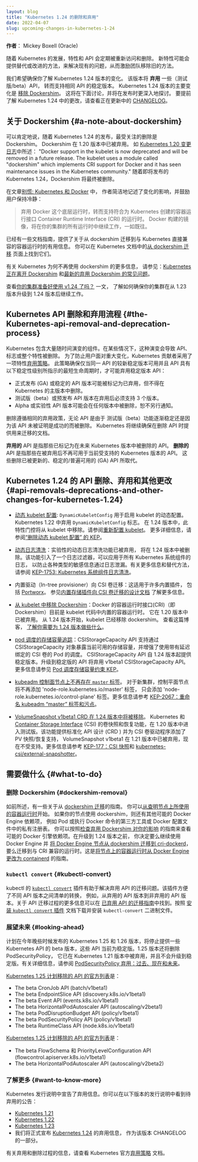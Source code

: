 ```yaml
---
layout: blog
title: "Kubernetes 1.24 的删除和弃用"
date: 2022-04-07
slug: upcoming-changes-in-kubernetes-1-24
---
```


<!--
layout: blog
title: "Kubernetes Removals and Deprecations In 1.24"
date: 2022-04-07
slug: upcoming-changes-in-kubernetes-1-24
-->

<!--
**Author**: Mickey Boxell (Oracle)

As Kubernetes evolves, features and APIs are regularly revisited and removed. New features may offer
an alternative or improved approach to solving existing problems, motivating the team to remove the
old approach. 
-->
**作者**： Mickey Boxell (Oracle)

随着 Kubernetes 的发展，特性和 API 会定期被重新访问和删除。 
新特性可能会提供替代或改进的方法，来解决现有的问题，从而激励团队移除旧的方法。

<!--
We want to make sure you are aware of the changes coming in the Kubernetes 1.24 release. The release will 
**deprecate** several (beta) APIs in favor of stable versions of the same APIs. The major change coming 
in the Kubernetes 1.24 release is the 
[removal of Dockershim](https://github.com/kubernetes/enhancements/tree/master/keps/sig-node/2221-remove-dockershim). 
This is discussed below and will be explored in more depth at release time. For an early look at the 
changes coming in Kubernetes 1.24, take a look at the in-progress 
[CHANGELOG](https://github.com/kubernetes/kubernetes/blob/master/CHANGELOG/CHANGELOG-1.24.md).
-->
我们希望确保你了解 Kubernetes 1.24 版本的变化。 该版本将 **弃用** 一些（测试版/beta）API，
转而支持相同 API 的稳定版本。 Kubernetes 1.24 版本的主要变化是
[移除 Dockershim](https://github.com/kubernetes/enhancements/tree/master/keps/sig-node/2221-remove-dockershim)。
这将在下面讨论，并将在发布时更深入地探讨。
要提前了解 Kubernetes 1.24 中的更改，请查看正在更新中的
[CHANGELOG](https://github.com/kubernetes/kubernetes/blob/master/CHANGELOG/CHANGELOG-1.24.md)。

<!--
## A note about Dockershim

It's safe to say that the removal receiving the most attention with the release of Kubernetes 1.24 
is Dockershim. Dockershim was deprecated in v1.20. As noted in the [Kubernetes 1.20 changelog](https://github.com/kubernetes/kubernetes/blob/master/CHANGELOG/CHANGELOG-1.20.md#deprecation): 
"Docker support in the kubelet is now deprecated and will be removed in a future release. The kubelet 
uses a module called "dockershim" which implements CRI support for Docker and it has seen maintenance 
issues in the Kubernetes community." With the upcoming release of Kubernetes 1.24, the Dockershim will 
finally be removed. 
-->
## 关于 Dockershim  {#a-note-about-dockershim}

可以肯定地说，随着 Kubernetes 1.24 的发布，最受关注的删除是 Dockershim。
Dockershim 在 1.20 版本中已被弃用。 如
[Kubernetes 1.20 变更日志](https://github.com/kubernetes/kubernetes/blob/master/CHANGELOG/CHANGELOG-1.20.md#deprecation)中所述：
"Docker support in the kubelet is now deprecated and will be removed in a future release. The kubelet
uses a module called "dockershim" which implements CRI support for Docker and it has seen maintenance
issues in the Kubernetes community."
随着即将发布的 Kubernetes 1.24，Dockershim 将最终被删除。

<!--
In the article [Don't Panic: Kubernetes and Docker](/blog/2020/12/02/dont-panic-kubernetes-and-docker/),
the authors succinctly captured the change's impact and encouraged users to remain calm: 
> Docker as an underlying runtime is being deprecated in favor of runtimes that use the
> Container Runtime Interface (CRI) created for Kubernetes. Docker-produced images
> will continue to work in your cluster with all runtimes, as they always have.
-->
在文章[别慌: Kubernetes 和 Docker](/zh-cn/blog/2020/12/02/dont-panic-kubernetes-and-docker/) 中，
作者简洁地记述了变化的影响，并鼓励用户保持冷静：
>弃用 Docker 这个底层运行时，转而支持符合为 Kubernetes 创建的容器运行接口
>Container Runtime Interface (CRI) 的运行时。
>Docker 构建的镜像，将在你的集群的所有运行时中继续工作，一如既往。

<!--
Several guides have been created with helpful information about migrating from dockershim
to container runtimes that are directly compatible with Kubernetes. You can find them on the
[Migrating from dockershim](/docs/tasks/administer-cluster/migrating-from-dockershim/)
page in the Kubernetes documentation.
-->
已经有一些文档指南，提供了关于从 dockershim 迁移到与 Kubernetes 直接兼容的容器运行时的有用信息。
你可以在 Kubernetes 文档中的[从 dockershim 迁移](/zh-cn/docs/tasks/administer-cluster/migrating-from-dockershim/)
页面上找到它们。

<!--
For more information about why Kubernetes is moving away from dockershim, check out the aptly 
named: [Kubernetes is Moving on From Dockershim](/blog/2022/01/07/kubernetes-is-moving-on-from-dockershim/) 
and the [updated dockershim removal FAQ](/blog/2022/02/17/dockershim-faq/).

Take a look at the [Is Your Cluster Ready for v1.24?](/blog/2022/03/31/ready-for-dockershim-removal/) post to learn about how to ensure your cluster continues to work after upgrading from v1.23 to v1.24. 
-->
有关 Kubernetes 为何不再使用 dockershim 的更多信息，
请参见：[Kubernetes 正在离开 Dockershim](/blog/2022/01/07/kubernetes-is-moving-on-from-dockershim/)
和[最新的弃用 Dockershim 的常见问题](/zh-cn/blog/2022/02/17/dockershim-faq/)。

查看[你的集群准备好使用 v1.24 了吗？](/blog/2022/03/31/ready-for-dockershim-removal/) 一文，
了解如何确保你的集群在从 1.23 版本升级到 1.24 版本后继续工作。

<!--
## The Kubernetes API removal and deprecation process

Kubernetes contains a large number of components that evolve over time. In some cases, this 
evolution results in APIs, flags, or entire features, being removed. To prevent users from facing 
breaking changes, Kubernetes contributors adopted a feature [deprecation policy](/docs/reference/using-api/deprecation-policy/). 
This policy ensures that stable APIs may only be deprecated when a newer stable version of that 
same API is available and that APIs have a minimum lifetime as indicated by the following stability levels: 

* Generally available (GA) or stable API versions may be marked as deprecated but must not be removed within a major version of Kubernetes. 
* Beta or pre-release API versions must be supported for 3 releases after deprecation. 
* Alpha or experimental API versions may be removed in any release without prior deprecation notice. 
-->
## Kubernetes API 删除和弃用流程  {#the-Kubernetes-api-removal-and-deprecation-process}

Kubernetes 包含大量随时间演变的组件。在某些情况下，这种演变会导致 API、标志或整个特性被删除。
为了防止用户面对重大变化，Kubernetes 贡献者采用了一项特性[弃用策略](/zh-cn/docs/reference/using-api/deprecation-policy/)。
此策略确保仅当同一 API 的较新稳定版本可用并且 
API 具有以下稳定性级别所指示的最短生命周期时，才可能弃用稳定版本 API：

* 正式发布 (GA) 或稳定的 API 版本可能被标记为已弃用，但不得在 Kubernetes 的主版本中删除。
* 测试版（beta）或预发布 API 版本在弃用后必须支持 3 个版本。
* Alpha 或实验性 API 版本可能会在任何版本中被删除，恕不另行通知。

<!--
Removals follow the same deprecation policy regardless of whether an API is removed due to a beta feature 
graduating to stable or because that API was not proven to be successful. Kubernetes will continue to make 
sure migration options are documented whenever APIs are removed. 
-->
删除遵循相同的弃用政策，无论 API 是由于 测试版（beta）功能逐渐稳定还是因为该
API 未被证明是成功的而被删除。
Kubernetes 将继续确保在删除 API 时提供用来迁移的文档。

<!--
**Deprecated** APIs are those that have been marked for removal in a future Kubernetes release. **Removed** 
APIs are those that are no longer available for use in current, supported Kubernetes versions after having 
been deprecated. These removals have been superseded by newer, stable/generally available (GA) APIs. 
-->
**弃用的** API 是指那些已标记为在未来 Kubernetes 版本中被删除的 API。
**删除的** API 是指那些在被弃用后不再可用于当前受支持的 Kubernetes 版本的 API。 
这些删除已被更新的、稳定的/普遍可用的 (GA) API 所取代。

<!--
## API removals, deprecations, and other changes for Kubernetes 1.24

* [Dynamic kubelet configuration](https://github.com/kubernetes/enhancements/issues/281): `DynamicKubeletConfig` is used to enable the dynamic configuration of the kubelet. The `DynamicKubeletConfig` flag was deprecated in Kubernetes 1.22. In v1.24, this feature gate will be removed from the kubelet. See [Reconfigure kubelet](/docs/tasks/administer-cluster/reconfigure-kubelet/). Refer to the ["Dynamic kubelet config is removed" KEP](https://github.com/kubernetes/enhancements/issues/281) for more information.
-->
## Kubernetes 1.24 的 API 删除、弃用和其他更改  {#api-removals-deprecations-and-other-changes-for-kubernetes-1.24}

* [动态 kubelet 配置](https://github.com/kubernetes/enhancements/issues/281): `DynamicKubeletConfig`
  用于启用 kubelet 的动态配置。Kubernetes 1.22 中弃用 `DynamicKubeletConfig` 标志。
  在 1.24 版本中，此特性门控将从 kubelet 中移除。请参阅[重新配置 kubelet](/docs/tasks/administer-cluster/reconfigure-kubelet/)。
  更多详细信息，请参阅[“删除动态 kubelet 配置” 的 KEP](https://github.com/kubernetes/enhancements/issues/281)。
<!--
* [Dynamic log sanitization](https://github.com/kubernetes/kubernetes/pull/107207): The experimental dynamic log sanitization feature is deprecated and will be removed in v1.24. This feature introduced a logging filter that could be applied to all Kubernetes system components logs to prevent various types of sensitive information from leaking via logs. Refer to [KEP-1753: Kubernetes system components logs sanitization](https://github.com/kubernetes/enhancements/tree/master/keps/sig-instrumentation/1753-logs-sanitization#deprecation) for more information and an [alternative approach](https://github.com/kubernetes/enhancements/tree/master/keps/sig-instrumentation/1753-logs-sanitization#alternatives=).
-->
* [动态日志清洗](https://github.com/kubernetes/kubernetes/pull/107207)：实验性的动态日志清洗功能已被弃用，
  将在 1.24 版本中被删除。该功能引入了一个日志过滤器，可以应用于所有 Kubernetes 系统组件的日志，
  以防止各种类型的敏感信息通过日志泄漏。有关更多信息和替代方法，请参阅
  [KEP-1753: Kubernetes 系统组件日志清洗](https://github.com/kubernetes/enhancements/tree/master/keps/sig-instrumentation/1753-logs-sanitization#deprecation)。
<!--
* In-tree provisioner to CSI driver migration: This applies to a number of in-tree plugins, including [Portworx](https://github.com/kubernetes/enhancements/issues/2589). Refer to the [In-tree Storage Plugin to CSI Migration Design Doc](https://github.com/kubernetes/design-proposals-archive/blob/main/storage/csi-migration.md#background-and-motivations) for more information.
-->
* 内置驱动（In-tree provisioner）向 CSI 卷迁移：这适用于许多内置插件， 
  包括 [Portworx](https://github.com/kubernetes/enhancements/issues/2589)。
  参见[内置存储插件向 CSI 卷迁移的设计文档](https://github.com/kubernetes/design-proposals-archive/blob/main/storage/csi-migration.md#background-and-motivations) 
  了解更多信息。
<!--
* [Removing Dockershim from kubelet](https://github.com/kubernetes/enhancements/issues/2221): the Container Runtime Interface (CRI) for Docker (i.e. Dockershim) is currently a built-in container runtime in the kubelet code base. It was deprecated in v1.20. As of v1.24, the kubelet will no longer have dockershim. Check out this blog on [what you need to do be ready for v1.24](/blog/2022/03/31/ready-for-dockershim-removal/). 
-->
* [从 kubelet 中移除 Dockershim](https://github.com/kubernetes/enhancements/issues/2221)：Docker
  的容器运行时接口(CRI)（即 Dockershim）目前是 kubelet 代码中内置的容器运行时。 它在 1.20 版本中已被弃用。 
  从 1.24 版本开始，kubelet 已经移除 dockershim。 查看这篇博客，
  [了解你需要为 1.24 版本做些什么](/blog/2022/03/31/ready-for-dockershim-removal/)。
<!--
* [Storage capacity tracking for pod scheduling](https://github.com/kubernetes/enhancements/issues/1472): The CSIStorageCapacity API supports exposing currently available storage capacity via CSIStorageCapacity objects and enhances scheduling of pods that use CSI volumes with late binding. In v1.24, the CSIStorageCapacity API will be stable. The API graduating to stable initates the deprecation of the v1beta1 CSIStorageCapacity API. Refer to the [Storage Capacity Constraints for Pod Scheduling KEP](https://github.com/kubernetes/enhancements/tree/master/keps/sig-storage/1472-storage-capacity-tracking) for more information.
-->
* [pod 调度的存储容量追踪](https://github.com/kubernetes/enhancements/issues/1472)：CSIStorageCapacity API
  支持通过 CSIStorageCapacity 对象暴露当前可用的存储容量，并增强了使用带有延迟绑定的 CSI 卷的 Pod 的调度。 
  CSIStorageCapacity API 自 1.24 版本起提供稳定版本。升级到稳定版的 API 将弃用 v1beta1 CSIStorageCapacity API。 
  更多信息请参见 [Pod 调度存储容量约束 KEP](https://github.com/kubernetes/enhancements/tree/master/keps/sig-storage/1472-storage-capacity-tracking)。
<!--
* [The `master` label is no longer present on kubeadm control plane nodes](https://github.com/kubernetes/kubernetes/pull/107533). For new clusters, the label 'node-role.kubernetes.io/master' will no longer be added to control plane nodes, only the label 'node-role.kubernetes.io/control-plane' will be added. For more information, refer to [KEP-2067: Rename the kubeadm "master" label and taint](https://github.com/kubernetes/enhancements/tree/master/keps/sig-cluster-lifecycle/kubeadm/2067-rename-master-label-taint).
-->
* [kubeadm 控制面节点上不再存在 `master` 标签](https://github.com/kubernetes/kubernetes/pull/107533)。 
  对于新集群，控制平面节点将不再添加 'node-role.kubernetes.io/master' 标签，
  只会添加 'node-role.kubernetes.io/control-plane' 标签。更多信息请参考
  [KEP-2067：重命名 kubeadm “master” 标签和污点](https://github.com/kubernetes/enhancements/tree/master/keps/sig-cluster-lifecycle/kubeadm/2067-rename-master-label-taint)。
<!--
* [VolumeSnapshot v1beta1 CRD will be removed](https://github.com/kubernetes/enhancements/issues/177). Volume snapshot and restore functionality for Kubernetes and the [Container Storage Interface](https://github.com/container-storage-interface/spec/blob/master/spec.md) (CSI), which provides standardized APIs design (CRDs) and adds PV snapshot/restore support for CSI volume drivers, entered beta in v1.20. VolumeSnapshot v1beta1 was deprecated in v1.21 and is now unsupported. Refer to [KEP-177: CSI Snapshot](https://github.com/kubernetes/enhancements/tree/master/keps/sig-storage/177-volume-snapshot#kep-177-csi-snapshot) and [kubernetes-csi/external-snapshotter](https://github.com/kubernetes-csi/external-snapshotter/releases/tag/v4.1.0) for more information.
-->
* [VolumeSnapshot v1beta1 CRD 在 1.24 版本中将被移除](https://github.com/kubernetes/enhancements/issues/177)。 
  Kubernetes 和 [Container Storage Interface](https://github.com/container-storage-interface/spec/blob/master/spec.md) (CSI)
  的卷快照和恢复功能，在 1.20 版本中进入测试版。该功能提供标准化 API 设计 (CRD ) 并为 CSI 卷驱动程序添加了 PV 快照/恢复支持，
  VolumeSnapshot v1beta1 在 1.21 版本中已被弃用，现在不受支持。更多信息请参考
  [KEP-177：CSI 快照](https://github.com/kubernetes/enhancements/tree/master/keps/sig-storage/177-volume-snapshot#kep-177-csi-snapshot)和
  [kubernetes-csi/external-snapshotter](https://github.com/kubernetes-csi/external-snapshotter/releases/tag/v4.1.0)。
<!--
## What to do

### Dockershim removal

As stated earlier, there are several guides about 
[Migrating from dockershim](/docs/tasks/administer-cluster/migrating-from-dockershim/). 
You can start with [Finding what container runtime are on your nodes](/docs/tasks/administer-cluster/migrating-from-dockershim/find-out-runtime-you-use/).
If your nodes are using dockershim, there are other possible Docker Engine dependencies such as 
Pods or third-party tools executing Docker commands or private registries in the Docker configuration file. You can follow the 
[Check whether Dockershim deprecation affects you](/docs/tasks/administer-cluster/migrating-from-dockershim/check-if-dockershim-deprecation-affects-you/) guide to review possible 
Docker Engine dependencies. Before upgrading to v1.24, you decide to either remain using Docker Engine and 
[Migrate Docker Engine nodes from dockershim to cri-dockerd](/docs/tasks/administer-cluster/migrating-from-dockershim/migrate-dockershim-dockerd/) or migrate to a CRI-compatible runtime. Here's a guide to 
[change the container runtime on a node from Docker Engine to containerd](/docs/tasks/administer-cluster/migrating-from-dockershim/change-runtime-containerd/).
-->
## 需要做什么  {#what-to-do}

### 删除 Dockershim  {#dockershim-removal}
如前所述，有一些关于从 [dockershim 迁移](/zh-cn/docs/tasks/administer-cluster/migrating-from-dockershim/)的指南。
你可以[从查明节点上所使用的容器运行时](/zh-cn/docs/tasks/administer-cluster/migrating-from-dockershim/find-out-runtime-you-use/)开始。
如果你的节点使用 dockershim，则还有其他可能的 Docker Engine 依赖项，
例如 Pod 或执行 Docker 命令的第三方工具或 Docker 配置文件中的私有注册表。
你可以按照[检查弃用 Dockershim 对你的影响](/zh-cn/docs/tasks/administer-cluster/migrating-from-dockershim/check-if-dockershim-deprecation-affects-you/)
的指南来查看可能的 Docker 引擎依赖项。在升级到 1.24 版本之前， 你决定要么继续使用 Docker Engine 并
[将 Docker Engine 节点从 dockershim 迁移到 cri-dockerd](/docs/tasks/administer-cluster/migrating-from-dockershim/migrate-dockershim-dockerd/)，
要么迁移到与 CRI 兼容的运行时。这是[将节点上的容器运行时从 Docker Engine 更改为 containerd](/zh-cn/docs/tasks/administer-cluster/migrating-from-dockershim/change-runtime-containerd/) 的指南。

<!--
### `kubectl convert`

The [`kubectl convert`](/docs/tasks/tools/included/kubectl-convert-overview/) plugin for `kubectl` 
can be helpful to address migrating off deprecated APIs. The plugin facilitates the conversion of 
manifests between different API versions, for example, from a deprecated to a non-deprecated API 
version. More general information about the API migration process can be found in the [Deprecated API Migration Guide](/docs/reference/using-api/deprecation-guide/). 
Follow the [install `kubectl convert` plugin](https://kubernetes.io/docs/tasks/tools/install-kubectl-linux/#install-kubectl-convert-plugin) 
documentation to download and install the `kubectl-convert` binary. 
-->
### `kubectl convert`  {#kubectl-convert}

kubectl 的 [`kubectl convert`](/zh-cn/docs/tasks/tools/included/kubectl-convert-overview/)
插件有助于解决弃用 API 的迁移问题。该插件方便了不同 API 版本之间清单的转换，
例如，从弃用的 API 版本到非弃用的 API 版本。关于 API 迁移过程的更多信息可以在
[已弃用 API 的迁移指南](/docs/reference/using-api/deprecation-guide/)中找到。按照
[安装 `kubectl convert` 插件](https://kubernetes.io/docs/tasks/tools/install-kubectl-linux/#install-kubectl-convert-plugin)
文档下载并安装 `kubectl-convert` 二进制文件。

<!--
### Looking ahead

The Kubernetes 1.25 and 1.26 releases planned for later this year will stop serving beta versions 
of several currently stable Kubernetes APIs. The v1.25 release will also remove PodSecurityPolicy, 
which was deprecated with Kubernetes 1.21 and will not graduate to stable. See [PodSecurityPolicy 
Deprecation: Past, Present, and Future](/blog/2021/04/06/podsecuritypolicy-deprecation-past-present-and-future/) for more information.
-->  
### 展望未来  {#looking-ahead}

计划在今年晚些时候发布的 Kubernetes 1.25 和 1.26 版本，将停止提供一些
Kubernetes API 的 beta 版本，这些 API 当前为稳定版。1.25 版本还将删除 PodSecurityPolicy，
它已在 Kubernetes 1.21 版本中被弃用，并且不会升级到稳定版。有关详细信息，请参阅
[PodSecurityPolicy 弃用：过去、现在和未来](/blog/2021/04/06/podsecuritypolicy-deprecation-past-present-and-future/)。

<!--
The official [list of API removals planned for Kubernetes 1.25](/docs/reference/using-api/deprecation-guide/#v1-25) is:
-->
[Kubernetes 1.25 计划移除的 API 的官方列表](/zh-cn/docs/reference/using-api/deprecation-guide/#v1-25)是：

* The beta CronJob API (batch/v1beta1)
* The beta EndpointSlice API (discovery.k8s.io/v1beta1)
* The beta Event API (events.k8s.io/v1beta1)
* The beta HorizontalPodAutoscaler API (autoscaling/v2beta1)
* The beta PodDisruptionBudget API (policy/v1beta1)
* The beta PodSecurityPolicy API (policy/v1beta1)
* The beta RuntimeClass API (node.k8s.io/v1beta1)

<!--
The official [list of API removals planned for Kubernetes 1.26](/docs/reference/using-api/deprecation-guide/#v1-26) is:

* The beta FlowSchema and PriorityLevelConfiguration APIs (flowcontrol.apiserver.k8s.io/v1beta1)
* The beta HorizontalPodAutoscaler API (autoscaling/v2beta2)
-->
[Kubernetes 1.25 计划移除的 API 的官方列表](/zh-cn/docs/reference/using-api/deprecation-guide/#v1-25)是：

* The beta FlowSchema 和 PriorityLevelConfiguration API (flowcontrol.apiserver.k8s.io/v1beta1)
* The beta HorizontalPodAutoscaler API (autoscaling/v2beta2)

<!--
### Want to know more?
Deprecations are announced in the Kubernetes release notes. You can see the announcements of pending deprecations in the release notes for:
* [Kubernetes 1.21](https://github.com/kubernetes/kubernetes/blob/master/CHANGELOG/CHANGELOG-1.21.md#deprecation)
* [Kubernetes 1.22](https://github.com/kubernetes/kubernetes/blob/master/CHANGELOG/CHANGELOG-1.22.md#deprecation)
* [Kubernetes 1.23](https://github.com/kubernetes/kubernetes/blob/master/CHANGELOG/CHANGELOG-1.23.md#deprecation)
* We will formally announce the deprecations that come with [Kubernetes 1.24](https://github.com/kubernetes/kubernetes/blob/master/CHANGELOG/CHANGELOG-1.24.md#deprecation) as part of the CHANGELOG for that release.

For information on the process of deprecation and removal, check out the official Kubernetes [deprecation policy](/docs/reference/using-api/deprecation-policy/#deprecating-parts-of-the-api) document.
-->    
### 了解更多 {#want-to-know-more}
Kubernetes 发行说明中宣告了弃用信息。你可以在以下版本的发行说明中看到待弃用的公告：
* [Kubernetes 1.21](https://github.com/kubernetes/kubernetes/blob/master/CHANGELOG/CHANGELOG-1.21.md#deprecation)
* [Kubernetes 1.22](https://github.com/kubernetes/kubernetes/blob/master/CHANGELOG/CHANGELOG-1.22.md#deprecation)
* [Kubernetes 1.23](https://github.com/kubernetes/kubernetes/blob/master/CHANGELOG/CHANGELOG-1.23.md#deprecation)
* 我们将正式宣布 [Kubernetes 1.24](https://github.com/kubernetes/kubernetes/blob/master/CHANGELOG/CHANGELOG-1.24.md#deprecation) 的弃用信息，
  作为该版本 CHANGELOG 的一部分。

有关弃用和删除过程的信息，请查看 Kubernetes 官方[弃用策略](/zh-cn/docs/reference/using-api/deprecation-policy/#deprecating-parts-of-the-api) 文档。

